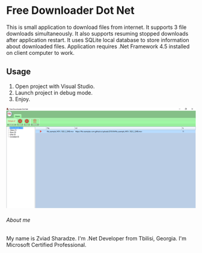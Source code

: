 # Free Downloader Dot Net

This is small application to download files from internet. It supports 3 file downloads simultaneously. It also supports resuming stopped downloads after application restart.
It uses SQLite local database to store information about downloaded files.
Application requires .Net Framework 4.5 installed on client computer to work.

## Usage
1. Open project with Visual Studio.
2. Launch project in debug mode.
3. Enjoy.

![screenshot](https://github.com/zsharadze/FreeDownloaderDotNet/blob/master/Capture.png?raw=true)

###### About me
My name is Zviad Sharadze. I'm .Net Developer from Tbilisi, Georgia.
I'm Microsoft Certified Professional.
